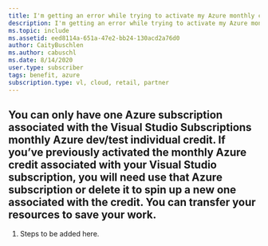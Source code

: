 ```yaml
---
title: I'm getting an error while trying to activate my Azure monthly credit.
description: I'm getting an error while trying to activate my Azure monthly credit included with my Visual Studio subscription.
ms.topic: include
ms.assetid: eed8114a-651a-47e2-bb24-130acd2a76d0
author: CaityBuschlen
ms.author: cabuschl
ms.date: 8/14/2020
user.type: subscriber
tags: benefit, azure
subscription.type: vl, cloud, retail, partner
---
```


## You can only have one Azure subscription associated with the Visual Studio Subscriptions monthly Azure dev/test individual credit. If you’ve previously activated the monthly Azure credit associated with your Visual Studio subscription, you will need use that Azure subscription or delete it to spin up a new one associated with the credit. You can transfer your resources to save your work.
1. Steps to be added here.